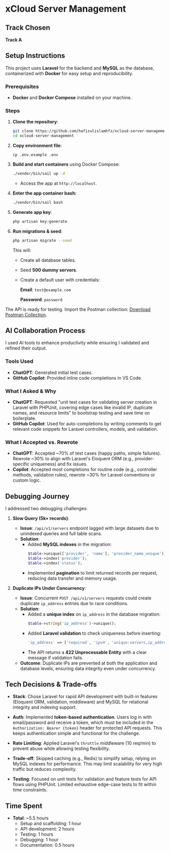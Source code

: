 # xCloud Server Management

## Track Chosen

**Track A**

## Setup Instructions

This project uses **Laravel** for the backend and **MySQL** as the database, containerized with **Docker** for easy setup and reproducibility.

### Prerequisites

- **Docker** and **Docker Compose** installed on your machine.

### Steps

1. **Clone the repository**:
   ```bash
   git clone https://github.com/hafizulislamhfz/xcloud-server-management.git
   cd xcloud-server-management
   ```

2. **Copy environment file**:
   ```
   cp .env.example .env
   ```

4. **Build and start containers** using Docker Compose:
    ```bash
   ./vendor/bin/sail up -d
   ```
   - Access the app at `http://localhost`.

5. **Enter the app container bash:**
   ```bash
   ./vendor/bin/sail bash
   ```

6. **Generate app key**:
   ```bash
   php artisan key:generate
   ```

7. **Run migrations & seed**:
   ```bash
   php artisan migrate --seed
   ```
    This will:

    - Create all database tables.
    - Seed **500 dummy servers**.
    - Create a default user with credentials:

      **Email**: `test@example.com`

      **Password**: `password`

The API is ready for testing. Import the Postman collection: [Download Postman Collection](https://drive.google.com/file/d/1jH4EZVjzQxk1djyW0gbqN0oM4y3AxaO6/view?usp=sharing).

## AI Collaboration Process

I used AI tools to enhance productivity while ensuring I validated and refined their output.

### Tools Used

- **ChatGPT**: Generated initial test cases.
- **GitHub Copilot**: Provided inline code completions in VS Code.

### What I Asked & Why

- **ChatGPT**: Requested "unit test cases for validating server creation in Laravel with PHPUnit, covering edge cases like invalid IP, duplicate names, and resource limits" to bootstrap testing and save time on boilerplate.
- **GitHub Copilot**: Used for auto-completions by writing comments to get relevant code snippets for Laravel controllers, models, and validation.

### What I Accepted vs. Rewrote

- **ChatGPT**: Accepted ~70% of test cases (happy paths, simple failures). Rewrote ~30% to align with Laravel's Eloquent ORM (e.g., provider-specific uniqueness) and fix issues.
- **Copilot**: Accepted most completions for routine code (e.g., controller methods, validation rules), rewrote ~30% for Laravel conventions or custom logic.

## Debugging Journey

I addressed two debugging challenges:

1. **Slow Query (5k+ records)**:
   - **Issue**: `/api/v1/servers` endpoint lagged with large datasets due to unindexed queries and full table scans.
   - **Solution**: 
     - Added **MySQL indexes** in the migration:
       ```php
       $table->unique(['provider', 'name'], 'provider_name_unique');
       $table->index('provider');
       $table->index('status');
       ```
     - Implemented **pagination** to limit returned records per request, reducing data transfer and memory usage.


2. **Duplicate IPs Under Concurrency**:
   - **Issue**: Concurrent `POST /api/v1/servers` requests could create duplicate `ip_address` entries due to race conditions.
   - **Solution**: 
     - Added a **unique index** on `ip_address` in the database migration:
       ```php
       $table->string('ip_address')->unique();
       ```
     - Added **Laravel validation** to check uniqueness before inserting:
       ```php
       'ip_address' => ['required', 'ipv4', 'unique:servers,ip_address'],
       ```
     - The API returns a **422 Unprocessable Entity** with a clear message if validation fails.
   - **Outcome**: Duplicate IPs are prevented at both the application and database levels, ensuring data integrity even under concurrency.


## Tech Decisions & Trade-offs

- **Stack**: Chose Laravel for rapid API development with built-in features (Eloquent ORM, validation, middleware) and MySQL for relational integrity and indexing support.

- **Auth**: Implemented **token-based authentication**. Users log in with email/password and receive a token, which must be included in the `Authorization: Bearer {token}` header for protected API requests. This keeps authentication simple and functional for the challenge.

- **Rate Limiting**: Applied Laravel's `throttle` middleware (10 req/min) to prevent abuse while allowing testing flexibility.

- **Trade-off**: Skipped caching (e.g., Redis) to simplify setup, relying on MySQL indexes for performance. This may limit scalability for very high traffic but reduces complexity.

- **Testing**: Focused on unit tests for validation and feature tests for API flows using PHPUnit. Limited exhaustive edge-case tests to fit within time constraints.

## Time Spent

- **Total**: ~5.5 hours
  - Setup and scaffolding: 1 hour
  - API development: 2 hours
  - Testing: 1 hours
  - Debugging: 1 hour
  - Documentation: 0.5 hours